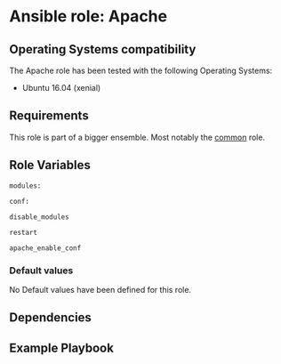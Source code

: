 # Ansible role: Apache

## Operating Systems compatibility
The Apache role has been tested with the following Operating Systems:

- Ubuntu 16.04 (xenial)

## Requirements
This role is part of a bigger ensemble. Most notably the
[common](https://github.com/venekamp/nowfap-portal/tree/master/roles/common "Role: common")
role.

## Role Variables

```
modules:
```

```
conf:
```

```
disable_modules
```

```
restart
```

```
apache_enable_conf
```

### Default values
No Default values have been defined for this role.

## Dependencies

## Example Playbook

